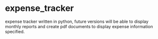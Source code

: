 # expense_tracker
expense tracker written in python, future versions will be able to display monthly reports and create pdf documents to display expense information specified.
